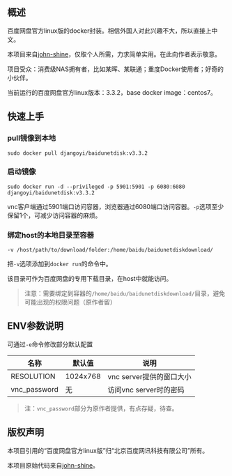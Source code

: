 ## 概述

百度网盘官方linux版的docker封装。相信外国人对此兴趣不大，所以直接上中文。

本项目来自[john-shine](https://github.com/john-shine/Docker-CodeWeavers_CrossOver-VNC)，仅取个人所需，力求简单实用。在此向作者表示敬意。

项目受众：消费级NAS拥有者，比如某晖、某联通；重度Docker使用者；好奇的小伙伴。

当前运行的百度网盘官方linux版本：3.3.2，base docker image：centos7。


## 快速上手

### pull镜像到本地

`sudo docker pull djangoyi/baidunetdisk:v3.3.2`

### 启动镜像

`sudo docker run -d --privileged -p 5901:5901 -p 6080:6080 djangoyi/baidunetdisk:v3.3.2`

vnc客户端通过5901端口访问容器，浏览器通过6080端口访问容器。`-p`选项至少保留1个，可减少访问容器的麻烦。

### 绑定host的本地目录至容器

`-v /host/path/to/download/folder:/home/baidu/baidunetdiskdownload/`

把`-v`选项添加到`docker run`的命令中。

该目录可作为百度网盘的专用下载目录，在host中就能访问。

> 注意：需要绑定到容器的`/home/baidu/baidunetdiskdownload/`目录，避免可能出现的权限问题（原作者留）

## ENV参数说明

可通过`-e`命令修改部分默认配置

| 名称 | 默认值 | 说明 |
| --- | --- | --- |
| RESOLUTION | 1024x768 | vnc server提供的窗口大小 |
| vnc_password | 无 | 访问vnc server时的密码 |

> 注：`vnc_password`部分为原作者提供，有点存疑，待查。

## 版权声明

本项目引用的“百度网盘官方linux版”归“北京百度网讯科技有限公司”所有。

本项目原始代码来自[john-shine](https://github.com/john-shine/Docker-CodeWeavers_CrossOver-VNC)。
